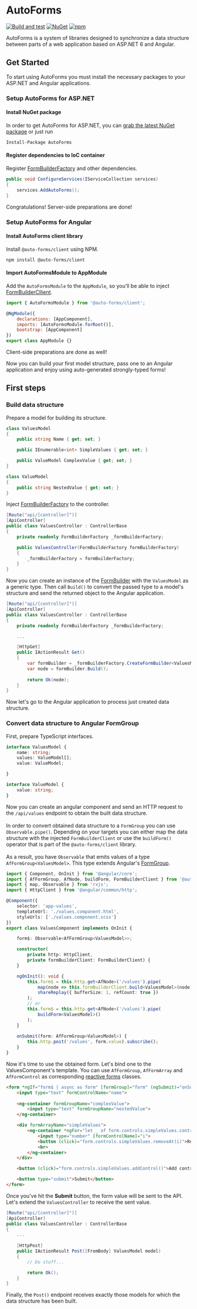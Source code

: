 # AutoForms

[![Build and test](https://github.com/Chacaroon/FormBuilder/actions/workflows/dotnet.yml/badge.svg)](https://github.com/Chacaroon/FormBuilder/actions/workflows/dotnet.yml) [![NuGet](https://img.shields.io/nuget/v/AutoForms.svg)](https://www.nuget.org/packages/AutoForms/) [![npm](https://img.shields.io/npm/v/@auto-forms/client)](https://www.npmjs.com/package/@auto-forms/client)

AutoForms is a system of libraries designed to synchronize a data structure between parts of a web application based on ASP.NET 6 and Angular.

## Get Started

To start using AutoForms you must install the necessary packages to your ASP.NET and Angular applications.

### Setup AutoForms for ASP.NET

#### Install NuGet package

In order to get AutoForms for ASP.NET, you can [grab the latest NuGet package](https://www.nuget.org/packages/AutoForms/) or just run

```shell
Install-Package AutoForms
```

#### Register dependencies to IoC container

Register [FormBuilderFactory](https://github.com/Chacaroon/AutoForms/blob/master/src/AutoForms/FormBuilderFactory.cs) and other dependencies.

```csharp
public void ConfigureServices(IServiceCollection services)
{
    services.AddAutoForms();
}
```

Congratulations! Server-side preparations are done!

### Setup AutoForms for Angular

#### Install AutoForms client library

Install `@auto-forms/client` using NPM.

```shell
npm install @auto-forms/client
```

#### Import AutoFormsModule to AppModule

Add the `AutoFormsModule` to the `AppModule`, so you'll be able to inject [FormBuilderCllient](https://github.com/Chacaroon/AutoForms/blob/feature/readme/src/AutoForms.Client/projects/client/src/form-builder-client.ts).

```js
import { AutoFormsModule } from '@auto-forms/client';

@NgModule({
    declarations: [AppComponent],
    imports: [AutoFormsModule.forRoot()],
    bootstrap: [AppComponent]
})
export class AppModule {}
```

Client-side preparations are done as well!

Now you can build your first model structure, pass one to an Angular application and enjoy using auto-generated strongly-typed forms!

## First steps

### Build data structure

Prepare a model for building its structure.

```csharp
class ValuesModel
{
    public string Name { get; set; }

    public IEnumerable<int> SimpleValues { get; set; }

    public ValueModel ComplexValue { get; set; }
}

class ValueModel
{
    public string NestedValue { get; set; }
}
```

Inject [FormBuilderFactory](https://github.com/Chacaroon/AutoForms/blob/master/src/AutoForms/FormBuilderFactory.cs) to the controller.

```csharp
[Route("api/[controller]")]
[ApiController]
public class ValuesController : ControllerBase
{
    private readonly FormBuilderFactory _formBuilderFactory;

    public ValuesController(FormBuilderFactory formBuilderFactory)
    {
        _formBuilderFactory = formBuilderFactory;
    }
}
```

Now you can create an instance of the [FormBuilder](https://github.com/Chacaroon/AutoForms/blob/master/src/AutoForms/FormBuilder.cs) with the `ValuesModel` as a generic type. Then call `Build()` to convert the passed type to a model's structure and send the returned object to the Angular application.

```csharp
[Route("api/[controller]")]
[ApiController]
public class ValuesController : ControllerBase
{
    private readonly FormBuilderFactory _formBuilderFactory;

    ...

    [HttpGet]
    public IActionResult Get()
    {
        var formBuilder = _formBuilderFactory.CreateFormBuilder<ValuesModel>();
        var node = formBuilder.Build();
        
        return Ok(node);
    }
}
```

Now let's go to the Angular application to process just created data structure. 

### Convert data structure to Angular FormGroup

First, prepare TypeScript interfaces.

```ts
interface ValuesModel {
    name: string;
    values: ValueModel[];
    value: ValueModel;

}

interface ValueModel {
    value: string;
}
```

Now you can create an angular component and send an HTTP request to the `/api/values` endpoint to obtain the built data structure.
<br/><br/>
In order to convert obtained data structure to a `FormGroup` you can use `Observable.pipe()`. Depending on your targets you can either map the data structure with the injected `FormBuilderClient` or use the `buildForm()` operator that is part of the `@auto-forms/client` library.
<br/><br/>
As a result, you have `Observable` that emits values of a type `AfFormGroup<ValuesModel>`. This type extends Angular's [FormGroup](https://angular.io/api/forms/FormGroup).

```ts
import { Component, OnInit } from '@angular/core';
import { AfFormGroup, AfNode, buildForm, FormBuilderClient } from '@auto-forms/client';
import { map, Observable } from 'rxjs';
import { HttpClient } from '@angular/common/http';

@Component({
    selector: 'app-values',
    templateUrl: './values.component.html',
    styleUrls: ['./values.component.scss']
})
export class ValuesComponent implements OnInit {

    form$: Observable<AfFormGroup<ValuesModel>>;

    constructor(
        private http: HttpClient,
        private formBuilderClient: FormBuilderClient) {
    }

    ngOnInit(): void {
        this.form$ = this.http.get<AfNode>('/values').pipe(
            map(node => this.formBuilderClient.build<ValuesModel>(node)),
            shareReplay({ bufferSize: 1, refCount: true })
        );
        // or
        this.form$ = this.http.get<AfNode>('/values').pipe(
            buildForm<ValuesModel>()
        );
    }
    
    onSubmit(form: AfFormGroup<ValuesModel>) {
        this.http.post('/values', form.value).subscribe();
    }
}
```

Now it's time to use the obtained form. Let's bind one to the ValuesComponent's template. You can use `AfFormGroup`, `AfFormArray` and `AfFormControl` as corresponding [reactive forms](https://angular.io/guide/reactive-forms) classes.


```html
<form *ngIf="form$ | async as form" [formGroup]="form" (ngSubmit)="onSubmit(form)">
    <input type="text" formControlName="name">
    
    <ng-container formGroupName="complexValue">
        <input type="text" formGroupName="nestedValue">
    </ng-container>

    <div formArrayName="simpleValues">
        <ng-container *ngFor="let _ of form.controls.simpleValues.controls; let i = index">
            <input type="number" [formControlName]="i">
            <button (click)="form.controls.simpleValues.removeAt(i)">Remove control</button>
            <br>
        </ng-container>
    </div>

    <button (click)="form.controls.simpleValues.addControl()">Add control</button>

    <button type="submit">Submit</button>
</form>
```

Once you've hit the **Submit** button, the form value will be sent to the API.
Let's extend the `ValuesController` to receive the sent value.

```csharp
[Route("api/[controller]")]
[ApiController]
public class ValuesController : ControllerBase
{
    ...
    
    [HttpPost]
    public IActionResult Post([FromBody] ValuesModel model)
    {
        // Do stuff...

        return Ok();
    }
}
```

Finally, the `Post()` endpoint receives exactly those models for which the data structure has been built.
